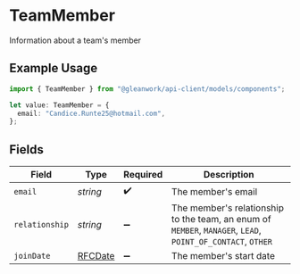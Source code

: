 # TeamMember

Information about a team's member

## Example Usage

```typescript
import { TeamMember } from "@gleanwork/api-client/models/components";

let value: TeamMember = {
  email: "Candice.Runte25@hotmail.com",
};
```

## Fields

| Field                                                                                                      | Type                                                                                                       | Required                                                                                                   | Description                                                                                                |
| ---------------------------------------------------------------------------------------------------------- | ---------------------------------------------------------------------------------------------------------- | ---------------------------------------------------------------------------------------------------------- | ---------------------------------------------------------------------------------------------------------- |
| `email`                                                                                                    | *string*                                                                                                   | :heavy_check_mark:                                                                                         | The member's email                                                                                         |
| `relationship`                                                                                             | *string*                                                                                                   | :heavy_minus_sign:                                                                                         | The member's relationship to the team, an enum of `MEMBER`, `MANAGER`, `LEAD`, `POINT_OF_CONTACT`, `OTHER` |
| `joinDate`                                                                                                 | [RFCDate](../../types/rfcdate.md)                                                                          | :heavy_minus_sign:                                                                                         | The member's start date                                                                                    |